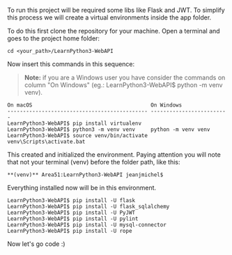 To run this project will be required some libs like Flask and JWT.
To simplify this process we will create a virtual environments inside the app folder.

To do this first clone the repository for your machine.
Open a terminal and goes to the project home folder:

    cd <your_path>/LearnPython3-WebAPI

Now insert this commands in this sequence:

>**Note:** if you are a Windows user you have consider the commands on column "On Windows" (eg.: LearnPython3-WebAPI$ python -m venv venv).

    On macOS                                      On Windows
    --------------------------------------------- -------------------------
    LearnPython3-WebAPI$ pip install virtualenv   
    LearnPython3-WebAPI$ python3 -m venv venv     python -m venv venv
    LearnPython3-WebAPI$ source venv/bin/activate venv\Scripts\activate.bat

This created and initialized the environment.
Paying attention you will note that not your terminal (venv) before the folder path, like this:

    **(venv)** Area51:LearnPython3-WebAPI jeanjmichel$

Everything installed now will be in this environment.

    LearnPython3-WebAPI$ pip install -U flask
    LearnPython3-WebAPI$ pip install -U flask_sqlalchemy
    LearnPython3-WebAPI$ pip install -U PyJWT
    LearnPython3-WebAPI$ pip install -U pylint
    LearnPython3-WebAPI$ pip install -U mysql-connector
    LearnPython3-WebAPI$ pip install -U rope
    
Now let's go code :)